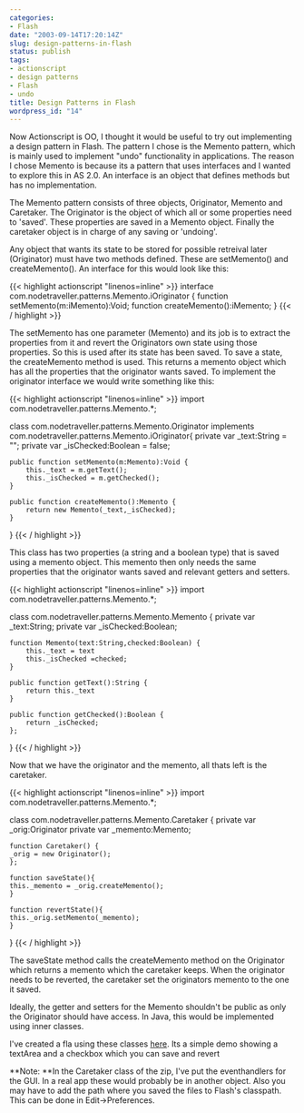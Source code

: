 ```yaml
---
categories:
- Flash
date: "2003-09-14T17:20:14Z"
slug: design-patterns-in-flash
status: publish
tags:
- actionscript
- design patterns
- Flash
- undo
title: Design Patterns in Flash
wordpress_id: "14"
---
```


Now Actionscript is OO, I thought it would be useful to try out implementing a design pattern in Flash. The pattern I chose is the Memento pattern, which is mainly used to implement "undo" functionality in applications. The reason I chose Memento is because its a pattern that uses interfaces and I wanted to explore this in AS 2.0. An interface is an object that defines methods but has no implementation.


The Memento pattern consists of three objects, Originator, Memento and Caretaker. The Originator is the object of which all or some properties need to 'saved'. These properties are saved in a Memento object. Finally the caretaker object is in charge of any saving or 'undoing'.

Any object that wants its state to be stored for possible retreival later (Originator) must have two methods defined. These are setMemento() and createMemento(). An interface for this would look like this:

{{< highlight actionscript "linenos=inline" >}}
interface com.nodetraveller.patterns.Memento.iOriginator {
	function setMemento(m:iMemento):Void;
	function createMemento():iMemento;
}
{{< / highlight >}}

The setMemento has one parameter (Memento) and its job is to extract the properties from it and revert the Originators own state using those properties. So this is used after its state has been saved. To save a state, the createMemento method is used. This returns a memento object which has all the properties that the originator wants saved. To implement the originator interface we would write something like this:

{{< highlight actionscript "linenos=inline" >}}
import com.nodetraveller.patterns.Memento.*;

class com.nodetraveller.patterns.Memento.Originator implements com.nodetraveller.patterns.Memento.iOriginator{
	private var _text:String = "";
	private var _isChecked:Boolean = false;

	public function setMemento(m:Memento):Void {
		this._text = m.getText();
		this._isChecked = m.getChecked();
	}

	public function createMemento():Memento {
		return new Memento(_text,_isChecked);
	}
}
{{< / highlight >}}

This class has two properties (a string and a boolean type) that is saved using a memento object. This memento then only needs the same properties that the originator wants saved and relevant getters and setters.

{{< highlight actionscript "linenos=inline" >}}
import com.nodetraveller.patterns.Memento.*;

class com.nodetraveller.patterns.Memento.Memento {
	private var _text:String;
	private var _isChecked:Boolean;

	function Memento(text:String,checked:Boolean) {
		this._text = text
		this._isChecked =checked;
	}

	public function getText():String {
		return this._text
	}

	public function getChecked():Boolean {
		return _isChecked;
	};
}
{{< / highlight >}}

Now that we have the originator and the memento, all thats left is the caretaker.

{{< highlight actionscript "linenos=inline" >}}
import com.nodetraveller.patterns.Memento.*;

class com.nodetraveller.patterns.Memento.Caretaker {
	private var _orig:Originator
	private var _memento:Memento;

	function Caretaker() {
	_orig = new Originator();
	};

	function saveState(){
	this._memento = _orig.createMemento();
	}

	function revertState(){
	this._orig.setMemento(_memento);
	}
}
{{< / highlight >}}

The saveState method calls the createMemento method on the Originator which returns a memento which the caretaker keeps. When the originator needs to be reverted, the caretaker set the originators memento to the one it saved.

Ideally, the getter and setters for the Memento shouldn't be public as only the Originator should have access. In Java, this would be implemented using inner classes.

I've created a fla using these classes [here](http://www.nodetraveller.com/downloads/mementoDP.zip). Its a simple demo showing a textArea and a checkbox which you can save and revert

**Note: **In the Caretaker class of the zip, I've put the eventhandlers for the GUI. In a real app these would probably be in another object.
Also you may have to add the path where you saved the files to Flash's classpath. This can be done in Edit->Preferences.

